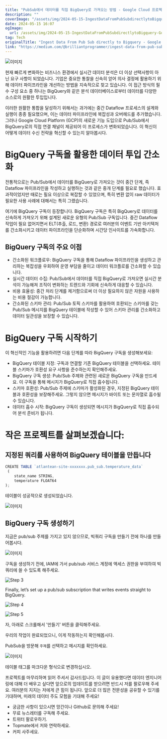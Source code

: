 ```yaml
---
title: "PubSub에서 데이터를 직접 BigQuery로 가져오는 방법 - Google Cloud 프로젝트 단계별 안내"
description: ""
coverImage: "/assets/img/2024-05-15-IngestDataFromPubSubdirectlytoBigquery-GoogleCloudProjectwithSteps_0.png"
date: 2024-05-15 16:07
ogImage: 
  url: /assets/img/2024-05-15-IngestDataFromPubSubdirectlytoBigquery-GoogleCloudProjectwithSteps_0.png
tag: Tech
originalTitle: "Ingest Data From Pub Sub directly to Bigquery - Google Cloud Project with Steps"
link: "https://medium.com/@brilliantprogrammer/ingest-data-from-pub-sub-directly-to-bigquery-google-cloud-project-with-steps-ad3a2ba709e7"
---
```



![이미지](/assets/img/2024-05-15-IngestDataFromPubSubdirectlytoBigquery-GoogleCloudProjectwithSteps_0.png)

현재 빠르게 변화하는 비즈니스 환경에서 실시간 데이터 분석은 더 이상 선택사항이 아닌 요구 사항이 되었습니다. 기업은 중요한 통찰을 신속히 얻어 의사 결정에 활용하기 위해 데이터 파이프라인을 개선하는 방법을 지속적으로 찾고 있습니다. 이 접근 방식의 필수 구성 요소 중 하나는 BigQuery와 같은 분석 데이터베이스로부터 데이터를 다양한 소스로의 원활한 투입입니다.

이러한 원활한 통합을 달성하기 위해서는 과거에는 중간 Dataflow 프로세스의 설계와 실행이 종종 필요했으며, 이는 데이터 파이프라인에 복잡성과 오버헤드를 추가했습니다. 그러나 Google Cloud Platform (GCP)의 새로운 기능 도입으로 Pub/Sub에서 BigQuery로의 직접 연결 채널이 제공되어 이 프로세스가 변화되었습니다. 이 혁신이 어떻게 데이터 수신 전략을 혁신할 수 있는지 알아봅시다.

# BigQuery 구독을 활용한 데이터 투입 간소화



전통적으로는 Pub/Sub에서 데이터를 BigQuery로 가져오는 것이 중간 단계, 즉 Dataflow 파이프라인을 작성하고 실행하는 것과 같은 중개 단계를 필요로 했습니다. 효과적이었지만 때로는 필요 이상으로 복잡할 수 있었으며, 특히 변환 없이 raw 데이터가 필요한 사용 사례에 대해서는 특히 그랬습니다.

여기에 BigQuery 구독이 등장합니다. BigQuery 구독은 특히 BigQuery로 데이터를 신속하게 가져오기 위해 설계된 새로운 유형의 Pub/Sub 구독입니다. 중간 Dataflow 작업이 필요 없어지면서 ELT(추출, 로드, 변환) 경로로 여러분의 이벤트 기반 아키텍처를 간소화시키고 데이터 파이프라인을 단순화하며 시간당 인사이트를 가속화합니다.

## BigQuery 구독의 주요 이점

- 간소화된 워크플로우: BigQuery 구독을 통해 Dataflow 파이프라인을 생성하고 관리하는 복잡성을 우회하여 운영 부담을 줄이고 데이터 워크플로를 간소화할 수 있습니다.
- 실시간 데이터 수집: Pub/Sub에서 데이터를 직접 BigQuery로 가져오면 실시간 분석이 가능해져 조직이 변화하는 트렌드와 기회에 신속하게 대응할 수 있습니다.
- 비용 효율성: 중간 처리 단계를 제거함으로써 더 이상 필요하지 않은 자원을 사용하는 비용 절감이 가능합니다.
- 간소화된 스키마 관리: Pub/Sub 토픽 스키마를 활용하여 호환되는 스키마를 갖는 Pub/Sub 메시지를 BigQuery 테이블에 작성할 수 있어 스키마 관리를 간소화하고 데이터 일관성을 보장할 수 있습니다.



# BigQuery 구독 시작하기

이 혁신적인 기능을 활용하려면 다음 단계를 따라 BigQuery 구독을 생성해보세요:

- BigQuery 테이블 지정: 구독과 연결할 기존 BigQuery 테이블을 선택하세요. 테이블 스키마가 호환성 요구 사항을 준수하는지 확인해주세요.
- BigQuery 구독 생성: Pub/Sub 주제와 관련된 새로운 BigQuery 구독을 만드세요. 이 구독을 통해 메시지가 BigQuery로 직접 흡수됩니다.
- 스키마 호환성: Pub/Sub 주제에 스키마가 활성화된 경우, 지정된 BigQuery 테이블과 호환성을 보장해주세요. 그렇지 않으면 메시지가 바이트 또는 문자열로 흡수될 수 있습니다.
- 데이터 흡수 시작: BigQuery 구독이 생성되면 메시지가 BigQuery로 직접 흡수되어 분석 준비가 됩니다.

# 작은 프로젝트를 살펴보겠습니다:



## 지정된 쿼리를 사용하여 BigQuery 테이블을 만듭니다

```js
CREATE TABLE `atlantean-site-xxxxxxx.pub_sub.temperature_data`
 (
    state_name STRING,
    temperature FLOAT64
);
```

테이블이 성공적으로 생성되었습니다.

![이미지](/assets/img/2024-05-15-IngestDataFromPubSubdirectlytoBigquery-GoogleCloudProjectwithSteps_1.png)



## BigQuery 구독 생성하기

지금은 pub/sub 주제를 가지고 있지 않으므로, 빅쿼리 구독을 만들기 전에 하나를 만들어봅시다.

![이미지](/assets/img/2024-05-15-IngestDataFromPubSubdirectlytoBigquery-GoogleCloudProjectwithSteps_2.png)

구독을 생성하기 전에, IAM에 가서 pub/sub 서비스 계정에 액세스 권한을 부여하여 빅쿼리에 쓸 수 있도록 해주세요.




![Step 3](/assets/img/2024-05-15-IngestDataFromPubSubdirectlytoBigquery-GoogleCloudProjectwithSteps_3.png)

Finally, let’s set up a pub/sub subscription that writes events straight to BigQuery.

![Step 4](/assets/img/2024-05-15-IngestDataFromPubSubdirectlytoBigquery-GoogleCloudProjectwithSteps_4.png)

![Step 5](/assets/img/2024-05-15-IngestDataFromPubSubdirectlytoBigquery-GoogleCloudProjectwithSteps_5.png)




자, 아래로 스크롤해서 '만들기' 버튼을 클릭해주세요.

우리의 작업이 완료되었으니, 이게 작동하는지 확인해봅시다.

PubSub을 방문해 `주제`를 선택하고 메시지를 확인하세요.

![이미지](/assets/img/2024-05-15-IngestDataFromPubSubdirectlytoBigquery-GoogleCloudProjectwithSteps_6.png)



테이블 태그를 마크다운 형식으로 변경하십시오.



프로젝트를 마무리하며 읽어 주셔서 감사드립니다. 이 글이 유용했다면 데이터 엔지니어링에 대해 더 배우고 싶다면 앞으로의 업데이트를 받으려면 반드시 저를 팔로우해 주세요. 여러분의 지지는 저에게 큰 힘이 됩니다. 앞으로 더 많은 전문성을 공유할 수 있기를 기대하며, 미래의 데이터 주도 모험을 기대해 주세요!

- 궁금한 사항이 있으시면 망간이나 Github로 문의해 주세요!
- 무료 뉴스레터를 구독해 주세요.
- 트위터 팔로우하기.
- Topmate에서 저와 연락하세요.
- 커피 사주세요.